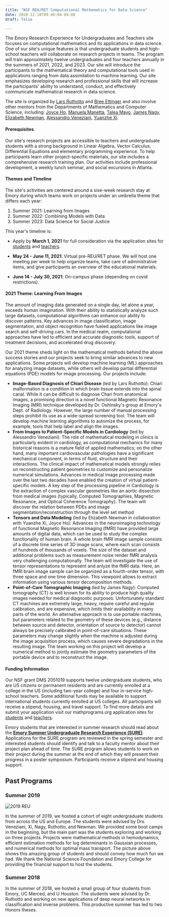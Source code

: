 ```yaml
---
title: "NSF REU/RET Computational Mathematics for Data Science"
date: 2020-12-18T09:49:04-04:00
draft: false

---
```


The Emory Research Experience for Undergraduates and Teachers site focuses on computational mathematics and its applications in data science.  One of our site's unique features is that undergraduate students and high-school teachers will collaborate on research projects in teams. The program will train approximately twelve undergraduates and four teachers annually in the summers of 2021, 2022, and 2023. Our site will introduce the participants to the mathematical theory and computational tools used in applications ranging from data assimilation to machine learning.  Our site emphasizes developing research and professional skills that will increase the participants' ability to understand, conduct, and effectively communicate mathematical research in data science. 

The site is organized by [Lars Ruthotto](https://www.mathcs.emory.edu/~lruthot/)  and [Bree Ettinger](http://www.mathcs.emory.edu/~betting/) and also involve other mentors from the Departments of Mathematics and Computer Science, including: [Joyce Ho](https://joyceho.github.io/), [Manuela Manetta](https://mannalela.wixsite.com/manuela-manetta), [Talea Mayo](https://www.taleamayo.com/), [James Nagy](http://www.mathcs.emory.edu/~nagy/), [Elizabeth Newman](http://math.emory.edu/~enewma5/), [Alessandro Veneziani](http://www.mathcs.emory.edu/~ale/), [Yuanzhe Xi](http://www.mathcs.emory.edu/~yxi26/).

#### Prerequisites

Our site's research projects are accessible to teachers and undergraduate students with a strong background in Linear Algebra, Vector Calculus, Differential Equations and elementary programming experience. To help participants learn other project-specific materials, our site includes a comprehensive research training plan. Our activities include professional development, a weekly lunch seminar, and social excursions in Atlanta.

#### Themes and Timeline

The site's activities are centered around a sixe-week research stay at Emory during which teams work on projects under an umbrella theme that differs each year: 

1. Summer 2021: Learning from Images
2. Summer 2022: Combining Models with Data 
3. Summer 2023: Data Science for Social Justice

This year's timeline is:

- Apply by **March 1, 2021** for full consideration via the application sites for  [students](https://www.mathprograms.org/db/programs/1055) and [teachers](https://www.mathprograms.org/db/programs/1056). 

- **May 24 - June 11, 2021**: Virtual pre-REU/RET phase. We will host one meeting per week to help organize teams, take care of administrative items, and give participants an overview of the educational materials. 
- **June 14 - July 30, 2021**: On-campus phase (depending on covid restrictions).

#### 2021 Theme: Learning From Images

The amount of imaging data generated on a single day, let alone a year, exceeds human imagination. With their ability to statistically analyze such large datasets, computational algorithms can enhance our ability to discover patterns. Key advances in image classification, image segmentation, and object recognition have fueled applications like image search and self-driving cars. In the medical realm, computational approaches have led to efficient and accurate diagnostic tools, support of treatment decisions, and accelerated drug discovery.	

Our 2021 theme sheds light on the mathematical methods behind the above success stories and our projects seek to bring similar advances to new applications. Some projects will develop machine learning (ML) approaches for analyzing image datasets, while others will develop partial differential equations (PDE)  models for image processing. Our projects  include:

- **Image-Based Diagnosis of Chiari Disease** (led by Lars Ruthotto): Chiari malformation is a condition in which brain tissue extends into the spinal canal. While it can be difficult to diagnose Chari from anatomical images, a promising direction is a novel functional Magnetic Resonance Imaging (MRI) technique developed by  Dr. Oshinsky's group at Emory's Dept. of Radiology. However, the large number of manual processing steps prohibit its use as a wide-spread screening tool. The team will develop machine learning algorithms to automize the process, for example, tools that help label and align the images.
- **From Images to Patient-Specific Models in Cardiology** (led by Alessandro Veneziani): The role of mathematical modeling in clinics is particularly evident in cardiology, as computational mechanics for many historical reasons is a mature field of applied mathematics; on the other hand, many important cardiovascular pathologies have a significant mechanical component, in terms of fluid, structure and their interactions. The clinical impact of mathematical models strongly relies on reconstructing patient geometries to customize and personalize numerical simulations. Advances in medical image processing made over the last two decades have enabled  the creation of virtual patient-specific models. A key step of the processing pipeline in Cardiology is the extraction of complex vascular geometries like an aortic dissection from medical images (typically, Computed Tomographies, Magnetic Resonance, and Optical Coherence Tomography). The team will discover the relation between PDEs and image segmentation/reconstruction through the level set method 
- **Tensors and Data Modeling** (led by Elizabeth Newman in collaboration with Yuanzhe Xi, Joyce Ho): Advances in the neuroimaging technology of functional Magnetic Resonance Imaging (fMRI) have provided large amounts of digital data, which can be used to study the complex functionality of human brain. A whole brain fMRI image sample consists of a discrete time series of 3D image scans, where each scan consists of hundreds of thousands of voxels. The size of the dataset and additional problems such as measurement noise render fMRI analysis very challenging computationally. The team will investigate the use of tensor representations to represent and anlyze the fMRI data. Here, an fMRI brain image sample can be organized as a fourth-order tensor, with three space and  one time dimension. This viewpoint allows to extract information using various tensor decomposition methods. 
- **Point-of-Care Tomographic Imaging** (led by James Nagy): Computed tomography (CT) is well known for its ability to produce high quality images needed for medical diagnostic purposes. Unfortunately standard CT machines are extremely large, heavy, require careful and regular calibration, and are expensive, which limits their availability in many parts of the world. An alternative approach is to use portable machines, but parameters related to the geometry of these devices (e.g., distance between source and detector, orientation of source to detector) cannot always be precisely calibrated in point-of-care situations. These parameters may change slightly when the machine is adjusted during the image acquisition process, which causes severe degradations in the resulting image. The team working on this project will develop a numerical method to jointly estimate the geometry parameters of the portable device and to reconstruct the image.

#### Funding Information

Our NSF grant DMS 2051019 supports twelve undergraduate students, who are US citizens or permanent residents and  are currently enrolled at a college in the US (including two-year college) and four in-service high-school teachers. Some additional funds may be available to support international students currently enrolled at US colleges.  All participants will receive a stipend, housing, and travel support. To find more details and submit your application visit our mathprograms.org application sites for [students](https://www.mathprograms.org/db/programs/1055) and [teachers](https://www.mathprograms.org/db/programs/1056). 

Emory students that are interested in summer research should read about the [**Emory Summer Undergraduate Research Experience (SURE)**](http://college.emory.edu/undergraduate-research/). Applications for the SURE program are reviewed in the spring semester and interested students should identify and talk to a faculty mentor about their project plan ahead of time. The SURE program allows students to work on their project during the summer at the end of which they will present their progress in a poster symposium. Participants receive a stipend and housing support. 


## Past Programs

### Summer 2019

![2019 REU](../img/2019-REU.png)

In the summer of 2019, we hosted a cohort of eight undergraduate students from across the US and Europe. 
The students were advised by Drs. Veneziani, Xi, Nagy, Ruthotto, and Newman. 
We provided some boot camps in the beginning, but the main part was the students exploring and working on three projects. 
Projects were mathematical methods in hemodynamics, efficient estimation methods for log determinants in Gaussian processes, and numerical methods for optimal mass transport. 
The picture above shows this amazing group of students and should convey how much fun we had.
We thank the National Science Foundation and Emory College for providing the financial support to host the students.


### Summer 2018

In the summer of 2018, we hosted a small group of four students from Emory, UC Merced, and U Houston. 
The students were advised by Dr.  Ruthotto and working on new applications of deep neural networks in classification and inverse problems.
This productive summer has led to two Honors theses. 

